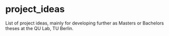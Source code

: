 # project_ideas
List of project ideas, mainly for developing further as Masters or Bachelors theses at the QU Lab, TU Berlin.
